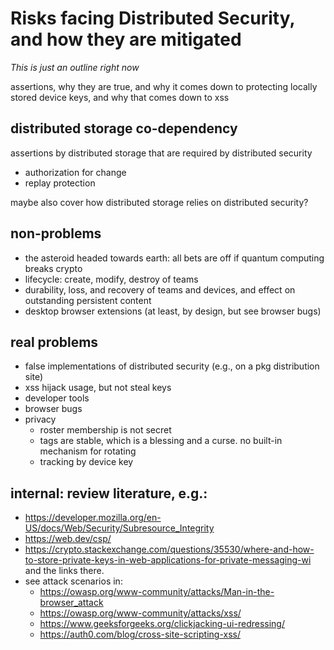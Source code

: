 # Risks facing Distributed Security, and how they are mitigated

_This is just an outline right now_

assertions, why they are true, and why it comes down to protecting locally stored device keys, and why that comes down to xss

## distributed storage co-dependency
assertions by distributed storage that are required by distributed security

- authorization for change
- replay protection

maybe also cover how distributed storage relies on distributed security?

## non-problems

- the asteroid headed towards earth: all bets are off if quantum computing breaks crypto
- lifecycle: create, modify, destroy of teams
- durability, loss, and recovery of teams and devices, and effect on outstanding persistent content
- desktop browser extensions (at least, by design, but see browser bugs)

## real problems

- false implementations of distributed security (e.g., on a pkg distribution site)
- xss hijack usage, but not steal keys
- developer tools
- browser bugs
- privacy
  - roster membership is not secret
  - tags are stable, which is a blessing and a curse. no built-in mechanism for rotating
  - tracking by device key

## internal: review literature, e.g.:

- https://developer.mozilla.org/en-US/docs/Web/Security/Subresource_Integrity
- https://web.dev/csp/
- https://crypto.stackexchange.com/questions/35530/where-and-how-to-store-private-keys-in-web-applications-for-private-messaging-wi and the links there.
- see attack scenarios in:
  - https://owasp.org/www-community/attacks/Man-in-the-browser_attack
  - https://owasp.org/www-community/attacks/xss/
  - https://www.geeksforgeeks.org/clickjacking-ui-redressing/
  - https://auth0.com/blog/cross-site-scripting-xss/
